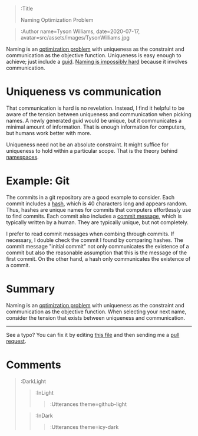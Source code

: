 > :Title
>
> Naming Optimization Problem

> :Author name=Tyson Williams,
>         date=2020-07-17,
>         avatar=src/assets/images/TysonWilliams.jpg

Naming is an [optimization problem](https://en.wikipedia.org/wiki/Optimization_problem) with uniqueness as the constraint and communication as the objective function.  Uniqueness is easy enough to achieve; just include a [guid](https://en.wikipedia.org/wiki/Universally_unique_identifier).  [Naming is impossibly hard](/2020-07-15_naming_is_impossibly_hard) because it involves communication.

# Uniqueness vs communication

That communication is hard is no revelation.  Instead, I find it helpful to be aware of the tension between uniqueness and communication when picking names.  A newly generated guid would be unique, but it communicates a minimal amount of information.  That is enough information for computers, but humans work better with more.

Uniqueness need not be an absolute constraint.  It might suffice for uniqueness to hold within a particular scope.  That is the theory behind [namespaces](https://en.wikipedia.org/wiki/Namespace).

# Example: Git

The commits in a git repository are a good example to consider.  Each commit includes a [hash](https://git-scm.com/book/en/v2/Getting-Started-What-is-Git%3F#_git_has_integrity), which is 40 characters long and appears random.  Thus, hashes are unique names for commits that computers effortlessly use to find commits.  Each commit also includes a [commit message](https://git-scm.com/docs/git-commit#_discussion), which is typically written by a human.  They are typically unique, but not completely.

I prefer to read commit messages when combing through commits.  If necessary, I double check the commit I found by comparing hashes.  The commit message "initial commit" not only communicates the existence of a commit but also the reasonable assumption that this is the message of the first commit.  On the other hand, a hash only communicates the existence of a commit.

# Summary

Naming is an [optimization problem](https://en.wikipedia.org/wiki/Optimization_problem) with uniqueness as the constraint and communication as the objective function.  When selecting your next name, consider the tension that exists between uniqueness and communication.

---

See a typo? You can fix it by editing [this file](https://github.com/bender2k14/tyson-williams-blog/blob/master/src/markdown/2020-07-17_naming_optimization_problem.md) and then sending me a [pull request](https://github.com/bender2k14/tyson-williams-blog/compare).

# Comments

> :DarkLight
> > :InLight
> >
> > > :Utterances theme=github-light
>
> > :InDark
> >
> > > :Utterances theme=icy-dark
